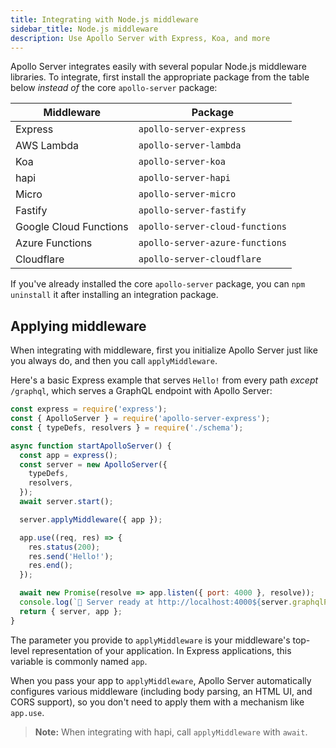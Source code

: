 ```yaml
---
title: Integrating with Node.js middleware
sidebar_title: Node.js middleware
description: Use Apollo Server with Express, Koa, and more
---
```


Apollo Server integrates easily with several popular Node.js middleware libraries.
To integrate, first install the appropriate package from the table below _instead of_
the core `apollo-server` package:

| Middleware  | Package  |
|---|---|
| Express  | `apollo-server-express`  |
| AWS Lambda | `apollo-server-lambda` |
| Koa | `apollo-server-koa` |
| hapi  | `apollo-server-hapi`  |
| Micro | `apollo-server-micro` |
| Fastify  | `apollo-server-fastify`  |
| Google Cloud Functions | `apollo-server-cloud-functions` |
| Azure Functions | `apollo-server-azure-functions` |
| Cloudflare | `apollo-server-cloudflare` |


If you've already installed the core `apollo-server` package, you can `npm uninstall`
it after installing an integration package.

## Applying middleware

When integrating with middleware, first you initialize Apollo Server just like you
always do, and then you call `applyMiddleware`.

Here's a basic Express example that serves `Hello!` from every path _except_ `/graphql`, which serves a GraphQL endpoint with Apollo Server:

```js
const express = require('express');
const { ApolloServer } = require('apollo-server-express');
const { typeDefs, resolvers } = require('./schema');

async function startApolloServer() {
  const app = express();
  const server = new ApolloServer({
    typeDefs,
    resolvers,
  });
  await server.start();

  server.applyMiddleware({ app });

  app.use((req, res) => {
    res.status(200);
    res.send('Hello!');
    res.end();
  });

  await new Promise(resolve => app.listen({ port: 4000 }, resolve));
  console.log(`🚀 Server ready at http://localhost:4000${server.graphqlPath}`);
  return { server, app };
}
```

The parameter you provide to `applyMiddleware` is your middleware's top-level representation of your application. In Express applications, this variable is commonly named `app`.

When you pass your app to `applyMiddleware`, Apollo Server automatically configures various middleware (including body parsing, an HTML UI, and CORS support), so you don't need to apply them with a mechanism like `app.use`.

> **Note:** When integrating with hapi, call `applyMiddleware` with `await`.
